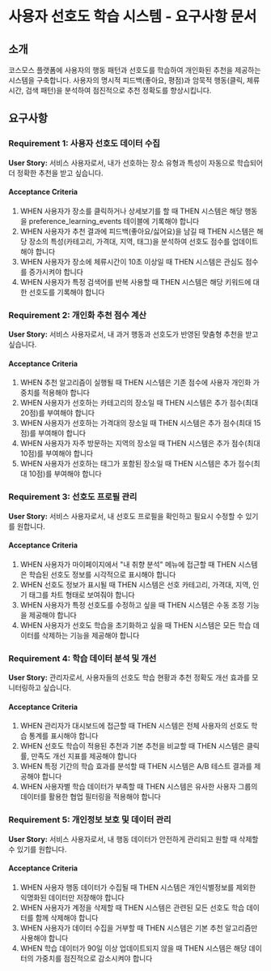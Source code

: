 # 사용자 선호도 학습 시스템 - 요구사항 문서

## 소개

코스모스 플랫폼에 사용자의 행동 패턴과 선호도를 학습하여 개인화된 추천을 제공하는 시스템을 구축합니다. 사용자의 명시적 피드백(좋아요, 평점)과 암묵적 행동(클릭, 체류시간, 검색 패턴)을 분석하여 점진적으로 추천 정확도를 향상시킵니다.

## 요구사항

### Requirement 1: 사용자 선호도 데이터 수집

**User Story:** 서비스 사용자로서, 내가 선호하는 장소 유형과 특성이 자동으로 학습되어 더 정확한 추천을 받고 싶습니다.

#### Acceptance Criteria

1. WHEN 사용자가 장소를 클릭하거나 상세보기를 할 때 THEN 시스템은 해당 행동을 preference_learning_events 테이블에 기록해야 합니다
2. WHEN 사용자가 추천 결과에 피드백(좋아요/싫어요)을 남길 때 THEN 시스템은 해당 장소의 특성(카테고리, 가격대, 지역, 태그)을 분석하여 선호도 점수를 업데이트해야 합니다
3. WHEN 사용자가 장소에 체류시간이 10초 이상일 때 THEN 시스템은 관심도 점수를 증가시켜야 합니다
4. WHEN 사용자가 특정 검색어를 반복 사용할 때 THEN 시스템은 해당 키워드에 대한 선호도를 기록해야 합니다

### Requirement 2: 개인화 추천 점수 계산

**User Story:** 서비스 사용자로서, 내 과거 행동과 선호도가 반영된 맞춤형 추천을 받고 싶습니다.

#### Acceptance Criteria

1. WHEN 추천 알고리즘이 실행될 때 THEN 시스템은 기존 점수에 사용자 개인화 가중치를 적용해야 합니다
2. WHEN 사용자가 선호하는 카테고리의 장소일 때 THEN 시스템은 추가 점수(최대 20점)를 부여해야 합니다
3. WHEN 사용자가 선호하는 가격대의 장소일 때 THEN 시스템은 추가 점수(최대 15점)를 부여해야 합니다
4. WHEN 사용자가 자주 방문하는 지역의 장소일 때 THEN 시스템은 추가 점수(최대 10점)를 부여해야 합니다
5. WHEN 사용자가 선호하는 태그가 포함된 장소일 때 THEN 시스템은 추가 점수(최대 10점)를 부여해야 합니다

### Requirement 3: 선호도 프로필 관리

**User Story:** 서비스 사용자로서, 내 선호도 프로필을 확인하고 필요시 수정할 수 있기를 원합니다.

#### Acceptance Criteria

1. WHEN 사용자가 마이페이지에서 "내 취향 분석" 메뉴에 접근할 때 THEN 시스템은 학습된 선호도 정보를 시각적으로 표시해야 합니다
2. WHEN 선호도 정보가 표시될 때 THEN 시스템은 선호 카테고리, 가격대, 지역, 인기 태그를 차트 형태로 보여줘야 합니다
3. WHEN 사용자가 특정 선호도를 수정하고 싶을 때 THEN 시스템은 수동 조정 기능을 제공해야 합니다
4. WHEN 사용자가 선호도 학습을 초기화하고 싶을 때 THEN 시스템은 모든 학습 데이터를 삭제하는 기능을 제공해야 합니다

### Requirement 4: 학습 데이터 분석 및 개선

**User Story:** 관리자로서, 사용자들의 선호도 학습 현황과 추천 정확도 개선 효과를 모니터링하고 싶습니다.

#### Acceptance Criteria

1. WHEN 관리자가 대시보드에 접근할 때 THEN 시스템은 전체 사용자의 선호도 학습 통계를 표시해야 합니다
2. WHEN 선호도 학습이 적용된 추천과 기본 추천을 비교할 때 THEN 시스템은 클릭률, 만족도 개선 지표를 제공해야 합니다
3. WHEN 특정 기간의 학습 효과를 분석할 때 THEN 시스템은 A/B 테스트 결과를 제공해야 합니다
4. WHEN 사용자별 학습 데이터가 부족할 때 THEN 시스템은 유사한 사용자 그룹의 데이터를 활용한 협업 필터링을 적용해야 합니다

### Requirement 5: 개인정보 보호 및 데이터 관리

**User Story:** 서비스 사용자로서, 내 행동 데이터가 안전하게 관리되고 원할 때 삭제할 수 있기를 원합니다.

#### Acceptance Criteria

1. WHEN 사용자 행동 데이터가 수집될 때 THEN 시스템은 개인식별정보를 제외한 익명화된 데이터만 저장해야 합니다
2. WHEN 사용자가 계정을 삭제할 때 THEN 시스템은 관련된 모든 선호도 학습 데이터를 함께 삭제해야 합니다
3. WHEN 사용자가 데이터 수집을 거부할 때 THEN 시스템은 기본 추천 알고리즘만 사용해야 합니다
4. WHEN 학습 데이터가 90일 이상 업데이트되지 않을 때 THEN 시스템은 해당 데이터의 가중치를 점진적으로 감소시켜야 합니다